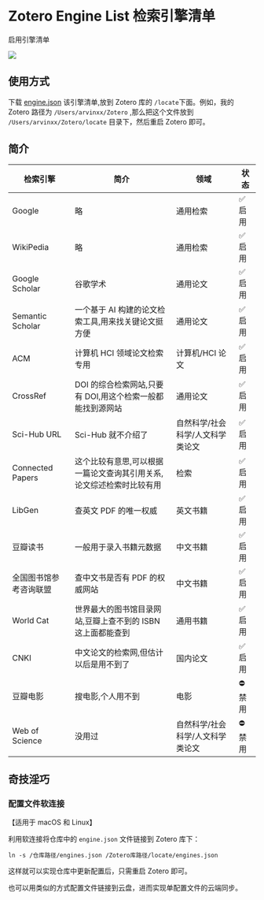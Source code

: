 # Zotero Engine List 检索引擎清单

启用引擎清单

![](https://gw.alipayobjects.com/zos/antfincdn/XnJTWqQaeo/831a8c93-c2b5-4dfe-b7b6-6d306eda732a.png)

## 使用方式

下载 [engine.json](https://raw.githubusercontent.com/arvinxx/zotero-enginelist/master/engines.json) 该引擎清单,放到 Zotero 库的 `/locate`下面。例如，我的 Zotero 路径为 `/Users/arvinxx/Zotero` ,那么把这个文件放到 `/Users/arvinxx/Zotero/locate` 目录下，然后重启 Zotero 即可。

## 简介

| 检索引擎               | 简介                                                                 | 领域                             | 状态     |
| ---------------------- | -------------------------------------------------------------------- | -------------------------------- | -------- |
| Google                 | 略                                                                   | 通用检索                         | ✅ 启用  |
| WikiPedia              | 略                                                                   | 通用检索                         | ✅ 启用  |
| Google Scholar         | 谷歌学术                                                             | 通用论文                         | ✅ 启用  |
| Semantic Scholar       | 一个基于 AI 构建的论文检索工具,用来找关键论文挺方便                  | 通用论文                         | ✅ 启用  |
| ACM                    | 计算机 HCI 领域论文检索专用                                          | 计算机/HCI 论文                  | ✅ 启用  |
| CrossRef               | DOI 的综合检索网站,只要有 DOI,用这个检索一般都能找到源网站           | 通用论文                         | ✅ 启用  |
| Sci-Hub URL            | Sci-Hub 就不介绍了                                                   | 自然科学/社会科学/人文科学类论文 | ✅ 启用  |
| Connected Papers       | 这个比较有意思,可以根据一篇论文查询其引用关系,论文综述检索时比较有用 | 检索                             | ✅ 启用  |
| LibGen                 | 查英文 PDF 的唯一权威                                                | 英文书籍                         | ✅ 启用  |
| 豆瓣读书               | 一般用于录入书籍元数据                                               | 中文书籍                         | ✅ 启用  |
| 全国图书馆参考咨询联盟 | 查中文书是否有 PDF 的权威网站                                        | 中文书籍                         | ✅ 启用  |
| World Cat              | 世界最大的图书馆目录网站,豆瓣上查不到的 ISBN 这上面都能查到          | 通用书籍                         | ✅ 启用  |
| CNKI                   | 中文论文的检索网,但估计以后是用不到了                                | 国内论文                         | ✅ 启用  |
| 豆瓣电影               | 搜电影,个人用不到                                                    | 电影                             | ⛔️ 禁用 |
| Web of Science         | 没用过                                                               | 自然科学/社会科学/人文科学类论文 | ⛔️ 禁用 |

## 奇技淫巧

### 配置文件软连接

【适用于 macOS 和 Linux】

利用软连接将仓库中的 `engine.json` 文件链接到 Zotero 库下：

```
ln -s /仓库路径/engines.json /Zotero库路径/locate/engines.json
```

这样就可以实现仓库中更新配置后，只需重启 Zotero 即可。

也可以用类似的方式配置文件链接到云盘，进而实现单配置文件的云端同步。

